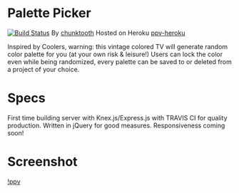# Palette Picker 
[![Build Status](https://travis-ci.org/chunktooth/palette-picker.svg?branch=master)](https://travis-ci.org/chunktooth/palette-picker)
By [chunktooth](https://github.com/chunktooth/)
Hosted on Heroku [ppv-heroku](http://palette-picker-vintage.herokuapp.com/)

Inspired by Coolers, warning: this vintage colored TV will generate random color palette for you (at your own risk & leisure!) Users can lock the color even while being randomized, every palette can be saved to or deleted from a project of your choice.

# Specs
First time building server with Knex.js/Express.js with TRAVIS CI for quality production. Written in jQuery for good measures. Responsiveness coming soon!

# Screenshot
[!ppv](https://github.com/chunktooth/palette-picker/blob/master/public/images/palette-picker-vintange.png)

